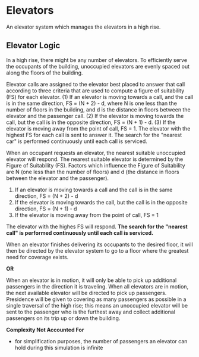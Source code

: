 # Elevators

An elevator system which manages the elevators in a high rise.

## Elevator Logic

In a high rise, there might be any number of elevators. To efficiently serve the occupants of the building, unoccupied elevators are evenly spaced out along the floors of the building.

Elevator calls are assigned to the elevator best placed to answer that call according to three criteria that are used to compute a figure of suitability (FS) for each elevator. (1) If an elevator is moving towards a call, and the call is in the same direction, FS = (N + 2) - d, where N is one less than the number of floors in the building, and d is the distance in floors between the elevator and the passenger call. (2) If the elevator is moving towards the call, but the call is in the opposite direction, FS = (N + 1) - d.  (3) If the elevator is moving away from the point of call, FS = 1. The elevator with the highest FS for each call is sent to answer it. The search for the "nearest car" is performed continuously until each call is serviced.

When an occupant requests an elevator, the nearest suitable unoccupied elevator will respond. The nearest suitable elevator is determined by the Figure of Suitability (FS). Factors which influence the Figure of Suitability are N (one less than the number of floors) and d (the distance in floors between the elevator and the passenger).
  1. If an elevator is moving towards a call and the call is in the same direction, FS = (N + 2) - d
  2. If the elevator is moving towards the call, but the call is in the opposite direction, FS = (N + 1) - d
  3. If the elevator is moving away from the point of call, FS = 1

The elevator with the highes FS will respond. **The search for the "nearest call" is performed continuously until each call is serviced.**

When an elevator finishes delivering its occupants to the desired floor, it will then be directed by the elevator system to go to a floor where the greatest need for coverage exists.

**OR**

When an elevator is in motion, it will only be able to pick up additional passengers in the direction it is traveling. When all elevators are in motion, the next available elevator will be directed to pick up passengers. Presidence will be given to covering as many passengers as possible in a single traversal of the high rise; this means an unoccupied elevator will be sent to the passenger who is the furthest away and collect additional passengers on its trip up or down the building.

**Complexity Not Accounted For**
  - for simplification purposes, the number of passengers an elevator can hold during this simulation is infinite
